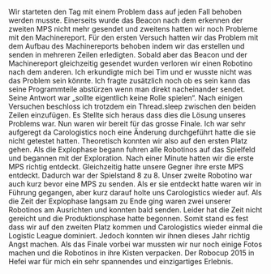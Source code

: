 Wir starteten den Tag mit einem Problem dass auf jeden Fall behoben werden musste. Einerseits wurde das Beacon nach dem erkennen der zweiten MPS nicht mehr gesendet und zweitens hatten wir noch Probleme mit den Machinereport. Für den ersten Versuch hatten wir das Problem mit dem Aufbau des Machinereports behoben indem wir das erstellen und senden in mehreren Zeilen erledigten. Sobald aber das Beacon und der Machinereport gleichzeitig gesendet wurden verloren wir einen Robotino nach dem anderen. Ich erkundigte mich bei Tim und er wusste nicht was das Problem sein könnte. Ich fragte zusätzlich noch ob es sein kann das seine Programmteile abstürzen wenn man direkt nacheinander sendet. Seine Antwort war „sollte eigentlich keine Rolle spielen“. Nach einigen Versuchen beschloss ich trotzdem ein Thread.sleep zwischen den beiden Zeilen einzufügen. Es Stellte sich heraus dass dies die Lösung unseres Problems war. Nun waren wir bereit für das grosse Finale. Ich war sehr aufgeregt da Carologistics noch eine Änderung durchgeführt hatte die sie nicht getestet hatten. Theoretisch konnten wir also auf den ersten Platz gehen. Als die Explophase begann fuhren alle Robotinos auf das Spielfeld und begannen mit der Exploration. Nach einer Minute hatten wir die erste MPS richtig entdeckt. Gleichzeitig hatte unsere Gegner ihre erste MPS entdeckt. Dadurch war der Spielstand 8 zu 8. Unser zweite Robotino war auch kurz bevor eine MPS zu senden. Als er sie entdeckt hatte waren wir in Führung gegangen, aber kurz darauf holte uns Carologistics wieder auf. Als die Zeit der Explophase langsam zu Ende ging waren zwei unserer Robotinos am Ausrichten und konnten bald senden. Leider hat die Zeit nicht gereicht und die Produktionsphase hatte begonnen. Somit stand es fest dass wir auf den zweiten Platz kommen und Carologistics wieder einmal die Logistic League dominiert. Jedoch konnten wir ihnen dieses Jahr richtig Angst machen. Als das Finale vorbei war mussten wir nur noch einige Fotos machen und die Robotinos in ihre Kisten verpacken. Der Robocup 2015 in Hefei war für mich ein sehr spannendes und einzigartiges Erlebnis.